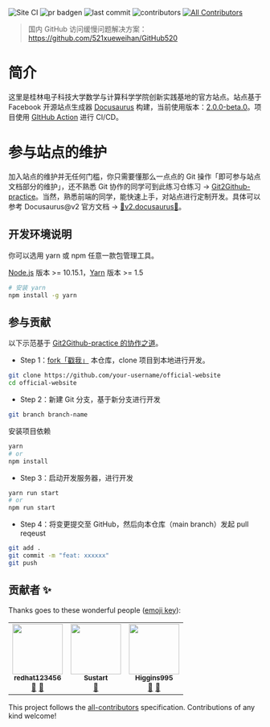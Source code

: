 ![Site CI](https://github.com/seven-innovation-base/official-website/workflows/Site%20CI/badge.svg) ![pr badgen](https://badgen.net/github/open-prs/seven-innovation-base/official-website/) ![last commit](https://badgen.net/github/last-commit/seven-innovation-base/official-website/main) ![contributors](https://badgen.net/github/contributors/seven-innovation-base/official-website) <!-- ALL-CONTRIBUTORS-BADGE:START - Do not remove or modify this section -->
[![All Contributors](https://img.shields.io/badge/all_contributors-3-orange.svg?style=flat-square)](#contributors-)
<!-- ALL-CONTRIBUTORS-BADGE:END -->

> 国内 GitHub 访问缓慢问题解决方案：https://github.com/521xueweihan/GitHub520

# 简介

这里是桂林电子科技大学数学与计算科学学院创新实践基地的官方站点。站点基于 Facebook 开源站点生成器 [Docusaurus](https://github.com/facebook/docusaurus) 构建，当前使用版本：[2.0.0-beta.0](https://v2.docusaurus.io/)。项目使用 [GItHub Action](https://github.com/seven-innovation-base/official-website/actions) 进行 CI/CD。

# 参与站点的维护

加入站点的维护并无任何门槛，你只需要懂那么一点点的 Git 操作「即可参与站点文档部分的维护」，还不熟悉 Git 协作的同学可到此练习仓练习 -> [Git2Github-practice](https://github.com/seven-innovation-base/Git2Github-practice)。当然，熟悉前端的同学，能快速上手，对站点进行定制开发。具体可以参考 Docusaurus@v2 官方文档 -> [🔗v2.docusaurus🌹](https://v2.docusaurus.io/docs/)。

## 开发环境说明

你可以选用 yarn 或 npm 任意一款包管理工具。

[Node.js](http://nodejs.cn/) 版本 >= 10.15.1，[Yarn](https://www.yarnpkg.cn/getting-started/usage) 版本 >= 1.5

```bash
# 安装 yarn
npm install -g yarn
```

## 参与贡献

以下示范基于 [Git2Github-practice 的协作之道](https://github.com/seven-innovation-base/Git2Github-practice#%E5%8D%8F%E4%BD%9C%E4%B9%8B%E9%81%93pr)。

- Step 1：[fork「戳我」](https://github.com/seven-innovation-base/official-website/fork) 本仓库，clone 项目到本地进行开发。

```bash
git clone https://github.com/your-username/official-website
cd official-website
```

- Step 2：新建 Git 分支，基于新分支进行开发

```bash
git branch branch-name
```

安装项目依赖

```bash
yarn
# or
npm install
```

- Step 3：启动开发服务器，进行开发

```bash
yarn run start
# or
npm run start
```

- Step 4：将变更提交至 GitHub，然后向本仓库（main branch）发起 pull reqeust

```bash
git add .
git commit -m "feat: xxxxxx"
git push
```

## 贡献者 ✨

Thanks goes to these wonderful people ([emoji key](https://allcontributors.org/docs/en/emoji-key)):

<!-- ALL-CONTRIBUTORS-LIST:START - Do not remove or modify this section -->
<!-- prettier-ignore-start -->
<!-- markdownlint-disable -->
<table>
  <tr>
    <td align="center"><a href="https://redhat123456.github.io/"><img src="https://avatars.githubusercontent.com/u/57751257?v=4?s=100" width="100px;" alt=""/><br /><sub><b>redhat123456</b></sub></a><br /><a href="https://github.com/seven-innovation-base/official-website/commits?author=redhat123456" title="Documentation">📖</a> <a href="#maintenance-redhat123456" title="Maintenance">🚧</a></td>
    <td align="center"><a href="https://zy68.top"><img src="https://avatars.githubusercontent.com/u/53072382?v=4?s=100" width="100px;" alt=""/><br /><sub><b>Sustart</b></sub></a><br /><a href="https://github.com/seven-innovation-base/official-website/commits?author=MrGo123" title="Documentation">📖</a></td>
    <td align="center"><a href="http://higgins995.top"><img src="https://avatars.githubusercontent.com/u/67410832?v=4?s=100" width="100px;" alt=""/><br /><sub><b>Higgins995</b></sub></a><br /><a href="https://github.com/seven-innovation-base/official-website/commits?author=Higgins995" title="Documentation">📖</a> <a href="https://github.com/seven-innovation-base/official-website/issues?q=author%3AHiggins995" title="Bug reports">🐛</a></td>
  </tr>
</table>

<!-- markdownlint-restore -->
<!-- prettier-ignore-end -->

<!-- ALL-CONTRIBUTORS-LIST:END -->

This project follows the [all-contributors](https://github.com/all-contributors/all-contributors) specification. Contributions of any kind welcome!
